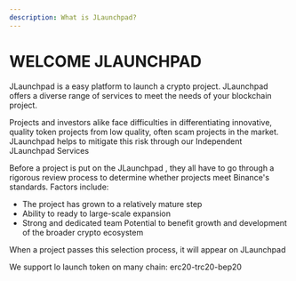 ```yaml
---
description: What is JLaunchpad?
---
```


# WELCOME JLAUNCHPAD

JLaunchpad is a easy platform to launch a crypto project. JLaunchpad offers a diverse range of services to meet the needs of your blockchain project.

Projects and investors alike face difficulties in differentiating innovative, quality token projects from low quality, often scam projects in the market. JLaunchpad helps to mitigate this risk through our Independent JLaunchpad Services

Before a project is put on the JLaunchpad , they all have to go through a rigorous review process to determine whether projects meet Binance's standards. Factors include:&#x20;

* The project has grown to a relatively mature step&#x20;
* Ability to ready to large-scale expansion
* Strong and dedicated team Potential to benefit growth and development of the broader crypto ecosystem&#x20;

When a project passes this selection process, it will appear on JLaunchpad

We support lo launch token on many chain: erc20-trc20-bep20
